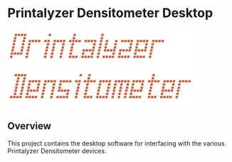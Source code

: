 # Printalyzer Densitometer Desktop

![Printalyzer Densitometer Logo](docs/images/dens-logo.png)

## Overview

This project contains the desktop software for interfacing with the
various Printalyzer Densitometer devices.
